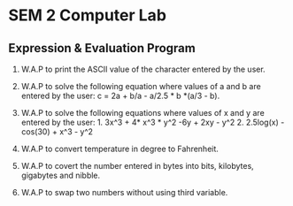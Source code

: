 # SEM 2 Computer Lab

## Expression & Evaluation Program

1. W.A.P to print the ASCII value of the character entered by the user.

2. W.A.P to solve the following equation where values of a and b are entered by the user:
			c = 2a + b/a - a/2.5 * b *(a/3 - b).

3. W.A.P to solve the following equations where values of x and y are entered by the user:
			1. 3x^3 + 4* x^3 * y^2 -6y + 2xy - y^2
			2. 2.5log(x) - cos(30) + x^3 - y^2
			
4. W.A.P to convert temperature in degree to Fahrenheit.

5. W.A.P to covert the number entered in bytes into bits, kilobytes, gigabytes and nibble.

6. W.A.P to swap two numbers without using third variable.			